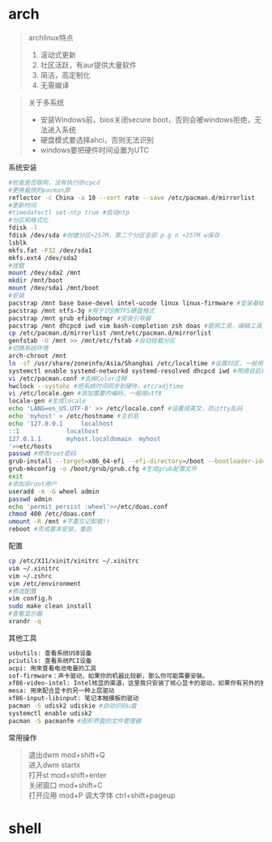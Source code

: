 # arch
>archlinux特点
>1. 滚动式更新
>2. 社区活跃，有aur提供大量软件
>3. 简洁，高定制化
>4. 无需编译

>关于多系统
>- 安装Windows前，bios关闭secure boot，否则会被windows拒绝，无法进入系统
>- 硬盘模式要选择ahci，否则无法识别
>- windows要把硬件时间设置为UTC

系统安装
```	sh
#检查是否联网，没有执行dhcpcd
#更换最快的pacman源
reflector -c China -a 10 --sort rate --save /etc/pacman.d/mirrorlist
#更新时间
#timedatectl set-ntp true #启动ntp
#分区和格式化
fdisk -l
fdisk /dev/sda #创建分区+257M，第二个分区全部 p g n +257M w保存
lsblk
mkfs.fat -F32 /dev/sda1
mkfs.ext4 /dev/sda2
#挂载
mount /dev/sda2 /mnt
mkdir /mnt/boot
mount /dev/sda1 /mnt/boot
#安装
pacstrap /mnt base base-devel intel-ucode linux linux-firmware #安装基础包，指令集，固件。AMD是amd-code
pacstrap /mnt ntfs-3g #用于识别NTFS硬盘格式
pacstrap /mnt grub efibootmgr #安装引导器
pacstrap /mnt dhcpcd iwd vim bash-completion zsh doas #联网工具，编辑工具
cp /etc/pacman.d/mirrorlist /mnt/etc/pacman.d/mirrorlist
genfstab -U /mnt >> /mnt/etc/fstab #自动挂载分区
#切换系统环境
arch-chroot /mnt
ln -sf /usr/share/zoneinfo/Asia/Shanghai /etc/localtime #设置时区，一般用上海
systemctl enable systemd-networkd systemd-resolved dhcpcd iwd #网络自启动
vi /etc/pacman.conf #去掉Color注释
hwclock --systohc #把系统时间同步到硬件，etc/adjtime
vi /etc/locale.gen #添加需要的编码，一般用utf8 
locale-gen #生成locale
echo 'LANG=en_US.UTF-8' >> /etc/locale.conf #设置成英文，防止tty乱码
echo 'myhost' > /etc/hostname #主机名
echo '127.0.0.1		localhost
::1				localhost
127.0.1.1		myhost.localdomain	myhost
'>>etc/hosts
passwd #修改root密码
grub-install --target=x86_64-efi --efi-directory=/boot --bootloader-id=ARCH #生成引导文件
grub-mkconfig -o /boot/grub/grub.cfg #生成grub配置文件
exit
#添加非root用户
useradd -m -G wheel admin
passwd admin
echo 'permit persist :wheel'>>/etc/doas.conf
chmod 400 /etc/doas.conf
umount -R /mnt #不要忘记卸载!!
reboot #完成基本安装，重启
```
配置
```sh
cp /etc/X11/xinit/xinitrc ~/.xinitrc
vim ~/.xinitrc 
vim ~/.zshrc
vim /etc/environment 
#修改配置
vim config.h
sudo make clean install
#查看显示器
xrandr -q
```
其他工具
```sh
usbutils: 查看系统USB设备
pciutils: 查看系统PCI设备
acpi: 用來查看电池电量的工具
sof-firmware：声卡驱动，如果你的机器比较新，那么你可能需要安裝。
xf86-video-intel: Intel核显的渠道，这里我只安装了核心显卡的驱动，如果你有另外的独立显卡，请参考官方文档中的相关内容
mesa: 用來配合显卡的另一种上层驱动
xf86-input-libinput: 笔记本触摸板的驱动
pacman -S udisk2 udiskie #自动识别u盘
systemctl enable udisk2
pacman -S pacmanfm #图形界面的文件管理器
```
常用操作
>退出dwm    mod+shift+Q  
进入dwm     startx  
打开st      mod+shift+enter  
关闭窗口    mod+shift+C  
打开应用    mod+P
调大字体    ctrl+shift+pageup
# shell
```sh

```
